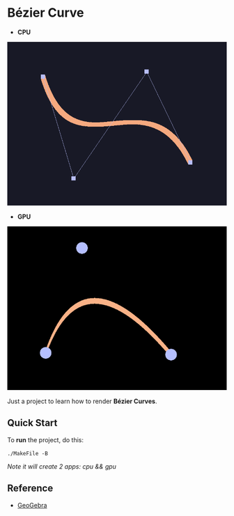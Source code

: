 # Bézier Curve

- **CPU**

![thumb-sdl](./thumbnail-cpu.png)

- **GPU**

![thumb-gl](./thumbnail-gpu.png)

Just a project to learn how to render **Bézier Curves**. 

## Quick Start

To **run** the project, do this:

```fish
./MakeFile -B
```

*Note it will create 2 apps: cpu && gpu*

## Reference

- [GeoGebra](https://www.geogebra.org/m/WPHQ9rUt)
